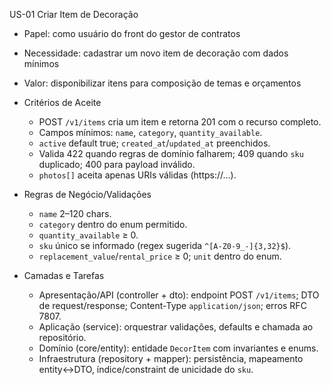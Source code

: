 US-01 Criar Item de Decoração

- Papel: como usuário do front do gestor de contratos
- Necessidade: cadastrar um novo item de decoração com dados mínimos
- Valor: disponibilizar itens para composição de temas e orçamentos

- Critérios de Aceite
  - POST `/v1/items` cria um item e retorna 201 com o recurso completo.
  - Campos mínimos: `name`, `category`, `quantity_available`.
  - `active` default true; `created_at`/`updated_at` preenchidos.
  - Valida 422 quando regras de domínio falharem; 409 quando `sku` duplicado; 400 para payload inválido.
  - `photos[]` aceita apenas URIs válidas (https://…).

- Regras de Negócio/Validações
  - `name` 2–120 chars.
  - `category` dentro do enum permitido.
  - `quantity_available` ≥ 0.
  - `sku` único se informado (regex sugerida `^[A-Z0-9_-]{3,32}$`).
  - `replacement_value`/`rental_price` ≥ 0; `unit` dentro do enum.

- Camadas e Tarefas
  - Apresentação/API (controller + dto): endpoint POST `/v1/items`; DTO de request/response; Content-Type `application/json`; erros RFC 7807.
  - Aplicação (service): orquestrar validações, defaults e chamada ao repositório.
  - Domínio (core/entity): entidade `DecorItem` com invariantes e enums.
  - Infraestrutura (repository + mapper): persistência, mapeamento entity↔DTO, índice/constraint de unicidade do `sku`.

